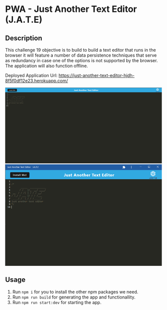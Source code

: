# PWA - Just Another Text Editor (J.A.T.E)

## Description
This challenge 19 objective is to build to build a text editor that runs in the browser it will feature a number of data persistence techniques that serve as redundancy in case one of the options is not supported by the browser. The application will also function offline.

Deployed Application Url: https://just-another-text-editor-hjdh-8f5f0df12e23.herokuapp.com/

![JATE app screenshot](./JATE%20ss.PNG)
![JATE app installed](./JATE%20ss%20Installed.PNG)

## Usage
1. Run `npm i` for you to install the other npm packages we need.
2. Run `npm run build` for generating the app and functionallity.
3. Run `npm run start:dev` for starting the app.
